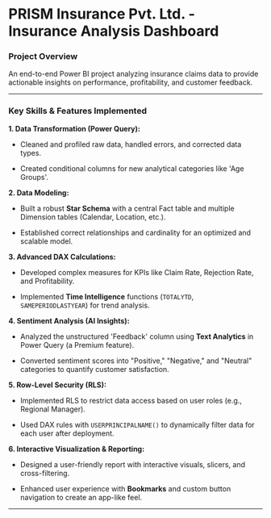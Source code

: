 # PRISM Insurance Pvt. Ltd. - Insurance Analysis Dashboard



### Project Overview

An end-to-end Power BI project analyzing insurance claims data to provide actionable insights on performance, profitability, and customer feedback.







---



### Key Skills & Features Implemented



**1. Data Transformation (Power Query):**

* Cleaned and profiled raw data, handled errors, and corrected data types.

* Created conditional columns for new analytical categories like 'Age Groups'.



**2. Data Modeling:**

* Built a robust **Star Schema** with a central Fact table and multiple Dimension tables (Calendar, Location, etc.).

* Established correct relationships and cardinality for an optimized and scalable model.



**3. Advanced DAX Calculations:**

* Developed complex measures for KPIs like Claim Rate, Rejection Rate, and Profitability.

* Implemented **Time Intelligence** functions (`TOTALYTD`, `SAMEPERIODLASTYEAR`) for trend analysis.



**4. Sentiment Analysis (AI Insights):**

* Analyzed the unstructured 'Feedback' column using **Text Analytics** in Power Query (a Premium feature).

* Converted sentiment scores into "Positive," "Negative," and "Neutral" categories to quantify customer satisfaction.



**5. Row-Level Security (RLS):**

* Implemented RLS to restrict data access based on user roles (e.g., Regional Manager).

* Used DAX rules with `USERPRINCIPALNAME()` to dynamically filter data for each user after deployment.



**6. Interactive Visualization & Reporting:**

* Designed a user-friendly report with interactive visuals, slicers, and cross-filtering.

* Enhanced user experience with **Bookmarks** and custom button navigation to create an app-like feel.



---

